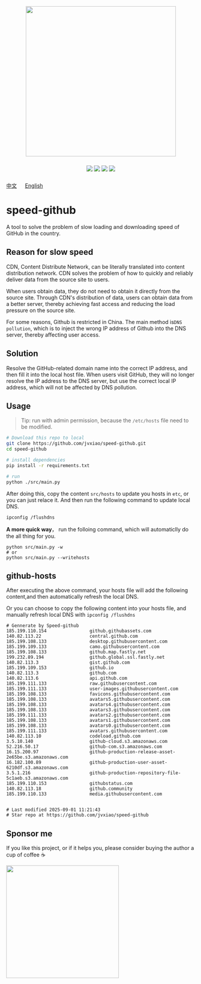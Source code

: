 


<!-- </img> -->
<div align="center"> <img src="./img/logo.jpg" width="400px"></div>

<p align="center" style="padding:10px 6px">
  <img src="https://img.shields.io/badge/Windows-10-2376bc?style=plastic&logo=microsoft&logoColor=ffffff" />
   <img src="https://img.shields.io/badge/Python-3.11-2376bc?style=plastic&logo=microsoft&logoColor=ffffff" />
  <img src="https://img.shields.io/github/issues/jvxiao/speed-github.svg?color=F48D73" />
  <img src="https://img.shields.io/github/license/jvxiao/speed-github.svg?logo=github"
</p>

[中文](./README-Cn.md) &emsp; [English](./README.md)

# speed-github

A tool to solve the problem of slow loading and downloading speed of GitHub in the country.

## Reason for slow speed

CDN, Content Distribute Network, can be literally translated into content distribution network. CDN solves the problem of how to quickly and reliably deliver data from the source site to users.

When users obtain data, they do not need to obtain it directly from the source site. Through CDN's distribution of data, users can obtain data from a better server, thereby achieving fast access and reducing the load pressure on the source site.

For some reasons, Github is restricted in China. The main method is`DNS pollution`, which is to inject the wrong IP address of Github into the DNS server, thereby affecting user access.

## Solution

Resolve the GitHub-related domain name into the correct IP address, and then fill it into the local host file. When users visit GitHub, they will no longer resolve the IP address to the DNS server, but use the correct local IP address, which will not be affected by DNS pollution.

## Usage
>Tip: run with admin permission, because the `/etc/hosts` file need to be modified.

``` bash
# Download this repo to local
git clone https://github.com/jvxiao/speed-github.git
cd speed-github

# install dependencies
pip install -r requirements.txt

# run
python ./src/main.py
```

After doing this, copy the content `src/hosts` to update you hosts in `etc`, or you can just relace it. And then run the following command to update local DNS.
```
ipconfig /flushdns
```

**A more quick way**， run the folloing command, which will automaticlly do the all thing for you.

```
python src/main.py -w
# or 
python src/main.py --writehosts
```
## github-hosts

After executing the above command, your hosts file will add the following content,and then automatically refresh the local DNS.

Or you can choose to copy the following content into your hosts file, and manually refresh local DNS with  `ipconfig /flushdns`

```
# Gennerate by Speed-github
185.199.110.154                github.githubassets.com
140.82.113.22                  central.github.com
185.199.108.133                desktop.githubusercontent.com
185.199.109.133                camo.githubusercontent.com
185.199.108.133                github.map.fastly.net
199.232.89.194                 github.global.ssl.fastly.net
140.82.113.3                   gist.github.com
185.199.109.153                github.io
140.82.113.3                   github.com
140.82.113.6                   api.github.com
185.199.111.133                raw.githubusercontent.com
185.199.111.133                user-images.githubusercontent.com
185.199.108.133                favicons.githubusercontent.com
185.199.108.133                avatars5.githubusercontent.com
185.199.108.133                avatars4.githubusercontent.com
185.199.108.133                avatars3.githubusercontent.com
185.199.111.133                avatars2.githubusercontent.com
185.199.108.133                avatars1.githubusercontent.com
185.199.108.133                avatars0.githubusercontent.com
185.199.111.133                avatars.githubusercontent.com
140.82.113.10                  codeload.github.com
3.5.10.140                     github-cloud.s3.amazonaws.com
52.216.50.17                   github-com.s3.amazonaws.com
16.15.200.97                   github-production-release-asset-2e65be.s3.amazonaws.com
16.182.100.89                  github-production-user-asset-6210df.s3.amazonaws.com
3.5.1.216                      github-production-repository-file-5c1aeb.s3.amazonaws.com
185.199.110.153                githubstatus.com
140.82.113.18                  github.community
185.199.110.133                media.githubusercontent.com


# Last modified 2025-09-01 11:21:43
# Star repo at https://github.com/jvxiao/speed-github
```

## Sponsor me

If you like this project, or if it helps you, please consider buying the author a cup of coffee :coffee:

<img src="https://image.baidu.com/search/down?url=http://tvax2.sinaimg.cn/mw690/0071fJItgy1i1vlvailptj30ih0h80wf.jpg" style="width:300px">

